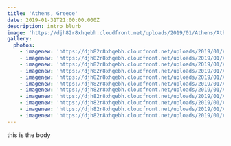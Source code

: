 ```yaml
---
title: 'Athens, Greece'
date: 2019-01-31T21:00:00.000Z
description: intro blurb
image: 'https://djh82r8xhqebh.cloudfront.net/uploads/2019/01/Athens/Athens-1.jpg'
gallery:
  photos:
    - imagenew: 'https://djh82r8xhqebh.cloudfront.net/uploads/2019/01/Athens/Athens-1.jpg'
    - imagenew: 'https://djh82r8xhqebh.cloudfront.net/uploads/2019/01/Athens/Athens-2.jpg'
    - imagenew: 'https://djh82r8xhqebh.cloudfront.net/uploads/2019/01/Athens/Athens-3.jpg'
    - imagenew: 'https://djh82r8xhqebh.cloudfront.net/uploads/2019/01/Athens/Athens-4.jpg'
    - imagenew: 'https://djh82r8xhqebh.cloudfront.net/uploads/2019/01/Athens/Athens-5.jpg'
    - imagenew: 'https://djh82r8xhqebh.cloudfront.net/uploads/2019/01/Athens/Athens-6.jpg'
    - imagenew: 'https://djh82r8xhqebh.cloudfront.net/uploads/2019/01/Athens/Athens-7.jpg'
    - imagenew: 'https://djh82r8xhqebh.cloudfront.net/uploads/2019/01/Athens/Athens-8.jpg'
    - imagenew: 'https://djh82r8xhqebh.cloudfront.net/uploads/2019/01/Athens/Athens-9.jpg'
    - imagenew: 'https://djh82r8xhqebh.cloudfront.net/uploads/2019/01/Athens/Athens-10.jpg'
    - imagenew: 'https://djh82r8xhqebh.cloudfront.net/uploads/2019/01/Athens/Athens-11.jpg'
---
```

this is the body
